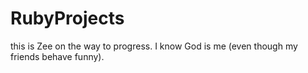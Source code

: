 # RubyProjects
this is Zee on the way to progress. I know God is me (even though my friends behave funny).
